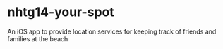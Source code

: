 nhtg14-your-spot
================

An iOS app to provide location services for keeping track of friends and families at the beach
